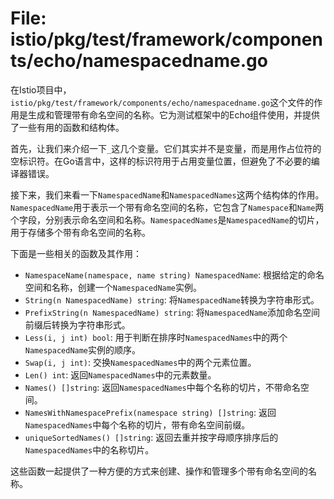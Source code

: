 # File: istio/pkg/test/framework/components/echo/namespacedname.go

在Istio项目中，`istio/pkg/test/framework/components/echo/namespacedname.go`这个文件的作用是生成和管理带有命名空间的名称。它为测试框架中的Echo组件使用，并提供了一些有用的函数和结构体。

首先，让我们来介绍一下`_`这几个变量。它们其实并不是变量，而是用作占位符的空标识符。在Go语言中，这样的标识符用于占用变量位置，但避免了不必要的编译器错误。

接下来，我们来看一下`NamespacedName`和`NamespacedNames`这两个结构体的作用。`NamespacedName`用于表示一个带有命名空间的名称，它包含了`Namespace`和`Name`两个字段，分别表示命名空间和名称。`NamespacedNames`是`NamespacedName`的切片，用于存储多个带有命名空间的名称。

下面是一些相关的函数及其作用：

- `NamespaceName(namespace, name string) NamespacedName`: 根据给定的命名空间和名称，创建一个`NamespacedName`实例。
- `String(n NamespacedName) string`: 将`NamespacedName`转换为字符串形式。
- `PrefixString(n NamespacedName) string`: 将`NamespacedName`添加命名空间前缀后转换为字符串形式。
- `Less(i, j int) bool`: 用于判断在排序时`NamespacedNames`中的两个`NamespacedName`实例的顺序。
- `Swap(i, j int)`: 交换`NamespacedNames`中的两个元素位置。
- `Len() int`: 返回`NamespacedNames`中的元素数量。
- `Names() []string`: 返回`NamespacedNames`中每个名称的切片，不带命名空间。
- `NamesWithNamespacePrefix(namespace string) []string`: 返回`NamespacedNames`中每个名称的切片，带有命名空间前缀。
- `uniqueSortedNames() []string`: 返回去重并按字母顺序排序后的`NamespacedNames`中的名称切片。

这些函数一起提供了一种方便的方式来创建、操作和管理多个带有命名空间的名称。

